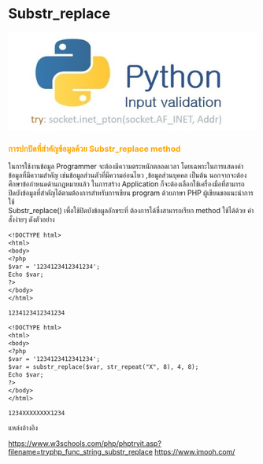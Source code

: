 # Substr_replace

![](img/ip2.jpg)

### <span style="color: orange"> การปกปิดที่สำคัญข้อมูลด้วย Substr_replace method   </span>

ในการใช้งานข้อมูล Programmer จะต้องมีความตระหนักตลอดเวลา โดยเฉพาะในการแสดงค่าข้อมูลที่มีความสำคัญ
เช่นข้อมูลส่วนตัวที่มีความอ่อนไหว ,ข้อมูลส่วนบุคคล เป็นต้น  นอกจากจะต้องศึกษาข้อกำหนดด้านกฎหมายแล้ว ในการสร้าง Application 
ก็จะต้องเลือกใช้เครื่องมือที่สามารถปิดบังข้อมูลที่สำคัญได้ตามต้องการสำหรับการเขียน program ด้วยภาษา PHP ผู้เขียนขอแนะนำการใช้  
Substr_replace() เพื่อใช้ปิดบังข้อมูลอักขระที่ ต้องการได้ซึ่งสามารถเรียก method ใช้ได้ด้วย คำสั่งง่ายๆ ดังตัวอย่าง

```
<!DOCTYPE html>
<html>
<body>
<?php
$var = '1234123412341234';
Echo $var;
?>
</body>
</html> 
```

```
1234123412341234
```

```
<!DOCTYPE html>
<html>
<body>
<?php
$var = '1234123412341234';
$var = substr_replace($var, str_repeat("X", 8), 4, 8);
Echo $var;
?>
</body>
</html> 
```

```
1234XXXXXXXX1234 
```

แหล่งอ้างอิง

https://www.w3schools.com/php/phptryit.asp?filename=tryphp_func_string_substr_replace
https://www.imooh.com/
